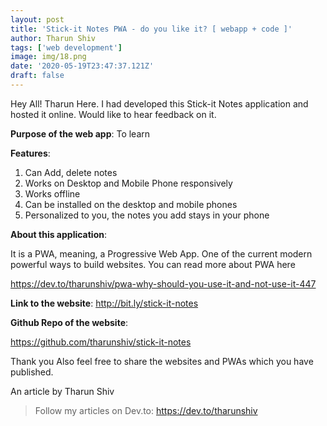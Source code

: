 ```yaml
---
layout: post
title: 'Stick-it Notes PWA - do you like it? [ webapp + code ]'
author: Tharun Shiv
tags: ['web development']
image: img/18.png
date: '2020-05-19T23:47:37.121Z'
draft: false
---
```


Hey All!
Tharun Here. I had developed this Stick-it Notes application and hosted it online. Would like to hear feedback on it.

**Purpose of the web app**: To learn

**Features**:

1. Can Add, delete notes
2. Works on Desktop and Mobile Phone responsively
3. Works offline
4. Can be installed on the desktop and mobile phones
5. Personalized to you, the notes you add stays in your phone

**About this application**:

It is a PWA, meaning, a Progressive Web App. One of the current modern powerful ways to build websites. You can read more about PWA here

https://dev.to/tharunshiv/pwa-why-should-you-use-it-and-not-use-it-447

**Link to the website**: http://bit.ly/stick-it-notes

**Github Repo of the website**:

https://github.com/tharunshiv/stick-it-notes

Thank you
Also feel free to share the websites and PWAs which you have published.

An article by
Tharun Shiv

> Follow my articles on Dev.to: https://dev.to/tharunshiv
